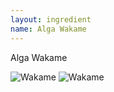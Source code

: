 ```yaml
---
layout: ingredient
name: Alga Wakame
---
```


Alga Wakame

![Wakame](/JapaneseCookbook/assets/images/ingredients/wakame-1.jpg)
![Wakame](/JapaneseCookbook/assets/images/ingredients/wakame-2.jpg)
